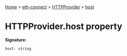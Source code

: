 [Home](./index) &gt; [eth-connect](./eth-connect.md) &gt; [HTTPProvider](./eth-connect.httpprovider.md) &gt; [host](./eth-connect.httpprovider.host.md)

# HTTPProvider.host property


**Signature:**
```javascript
host: string
```
